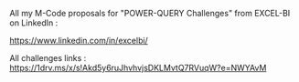 All my M-Code proposals for "POWER-QUERY Challenges" from EXCEL-BI  on LinkedIn :  

https://www.linkedin.com/in/excelbi/

All challenges links : https://1drv.ms/x/s!Akd5y6ruJhvhvjsDKLMvtQ7RVuqW?e=NWYAvM
